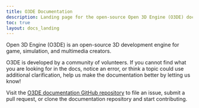 ```yaml
---
title: O3DE Documentation
description: Landing page for the open-source Open 3D Engine (O3DE) documentation.
toc: true
layout: docs_landing
---
```




Open 3D Engine (O3DE) is an open-source 3D development engine for game, simulation, and multimedia creators.

O3DE is developed by a community of volunteers. If you cannot find what you are looking for in the docs, notice an error, or think a topic could use additional clarification, help us make the documentation better by letting us know!

Visit the [O3DE documentation GitHub repository](https://github.com/o3de/o3de.org) to file an issue, submit a pull request, or clone the documentation repository and start contributing.
